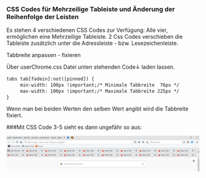 ### CSS Codes für Mehrzeilige Tableiste und Änderung der Reihenfolge der Leisten

Es stehen 4 verschiedenen CSS Codes zur Verfügung:
Alle vier, ermöglichen eine Mehrzeilige Tableiste.
2 Css Codes verschieben die Tableiste zusätzlich unter die
Adressleiste - bzw. Lesezeichenleiste.


 


Tabbreite anpassen - fixieren

Über userChrome.css Datei unten stehenden Code↓ laden lassen.     

    tabs tab[fadein]:not([pinned]) {
		 min-width: 100px !important;/* Minimale Tabbreite  76px */
		 max-width: 100px !important;/* Maximale Tabbreite 225px */
    }
	
Wenn man bei beiden Werten den selben Wert angibt wird die Tabbreite fixiert.


###Mit CSS Code 3-5 sieht es dann ungefähr so aus:    

![Screenshot](Zwischenablage01a.png)
